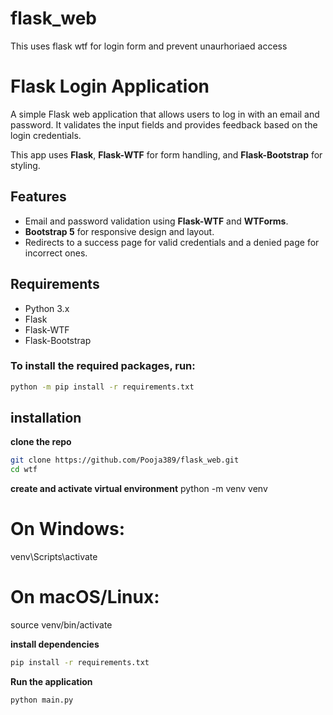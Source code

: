 # flask_web
This uses flask wtf for login form and prevent unaurhoriaed access
# Flask Login Application

A simple Flask web application that allows users to log in with an email and password. It validates the input fields and provides feedback based on the login credentials.

This app uses **Flask**, **Flask-WTF** for form handling, and **Flask-Bootstrap** for styling.

## Features

- Email and password validation using **Flask-WTF** and **WTForms**.
- **Bootstrap 5** for responsive design and layout.
- Redirects to a success page for valid credentials and a denied page for incorrect ones.

## Requirements

- Python 3.x
- Flask
- Flask-WTF
- Flask-Bootstrap

### To install the required packages, run:

```bash
python -m pip install -r requirements.txt
```
## installation

**clone the repo**
```bash
git clone https://github.com/Pooja389/flask_web.git
cd wtf
```
**create and activate virtual environment**
python -m venv venv
# On Windows:
venv\Scripts\activate
# On macOS/Linux:
source venv/bin/activate

**install dependencies**
```bash
pip install -r requirements.txt
```
**Run the application**
```bash
python main.py
